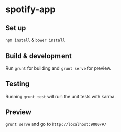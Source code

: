 # spotify-app

## Set up

`npm install`
 & `bower install`

## Build & development

Run `grunt` for building and `grunt serve` for preview.

## Testing

Running `grunt test` will run the unit tests with karma.

## Preview

`grunt serve` and go to `http://localhost:9000/#/`
